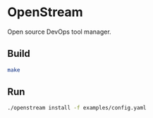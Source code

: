# OpenStream

Open source DevOps tool manager.

## Build

```bash
make
```

## Run

```bash
./openstream install -f examples/config.yaml
```
